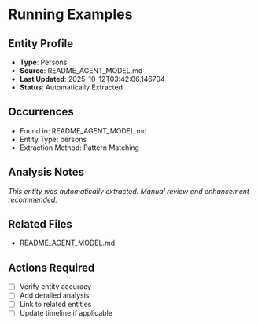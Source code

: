 # Running Examples

## Entity Profile
- **Type**: Persons
- **Source**: README_AGENT_MODEL.md
- **Last Updated**: 2025-10-12T03:42:06.146704
- **Status**: Automatically Extracted

## Occurrences
- Found in: README_AGENT_MODEL.md
- Entity Type: persons
- Extraction Method: Pattern Matching

## Analysis Notes
*This entity was automatically extracted. Manual review and enhancement recommended.*

## Related Files
- README_AGENT_MODEL.md

## Actions Required
- [ ] Verify entity accuracy
- [ ] Add detailed analysis
- [ ] Link to related entities
- [ ] Update timeline if applicable
